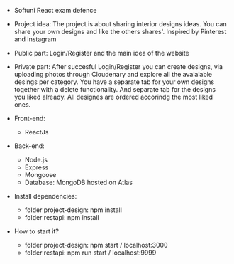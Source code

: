 - Softuni React exam defence

-  Project idea: The project is about sharing interior designs ideas. 
You can share your own designs and like the others shares'.
Inspired by Pinterest and Instagram

- Public part: Login/Register and the main idea of the website
- Private part: After succesful Login/Register you can create designs, via uploading photos through Cloudenary and explore all the avaialable desings per category. You have a separate tab for your own designs together with a delete functionality. And separate tab for the designs you liked already. All designes are ordered accorindg the most liked ones.

- Front-end:
   - ReactJs
- Back-end: 
   - Node.js
   - Express
   - Mongoose
   - Database: MongoDB hosted on Atlas

- Install dependencies:
   - folder project-design: npm install
   - folder restapi: npm install

- How to start it?
   - folder project-design: npm start / localhost:3000
   - folder restapi: npm run start / localhost:9999





